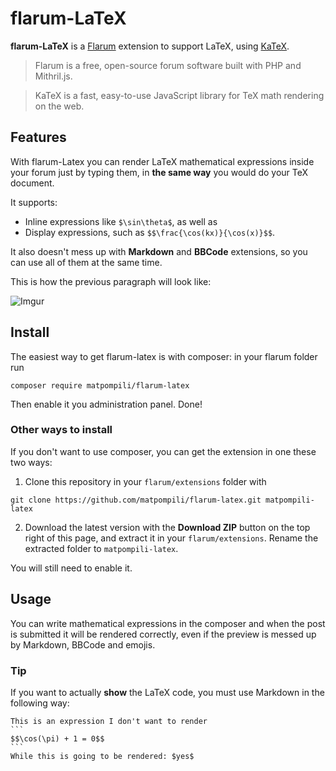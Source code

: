 # flarum-LaTeX
**flarum-LaTeX** is a [Flarum](https://github.com/flarum/flarum/) extension to support LaTeX, using [KaTeX](https://github.com/Khan/KaTeX/).

>Flarum is a free, open-source forum software built with PHP and Mithril.js.

>KaTeX is a fast, easy-to-use JavaScript library for TeX math rendering on the web.

## Features
With flarum-Latex you can render LaTeX mathematical expressions inside your forum just by typing them, in **the same way** you would do your TeX document.

It supports:
- Inline expressions like `$\sin\theta$`, as well as
- Display expressions, such as `$$\frac{\cos(kx)}{\cos(x)}$$`.

It also doesn't mess up with **Markdown** and **BBCode** extensions, so you can use all of them at the same time.

This is how the previous paragraph will look like:

![Imgur](http://i.imgur.com/BhEIDD0.png "This is how the previous paragraph will look like")

## Install
The easiest way to get flarum-latex is with composer: in your flarum folder run
  ```
  composer require matpompili/flarum-latex
  ```
Then enable it you administration panel. Done!
### Other ways to install
If you don't want to use composer, you can get the extension in one these two ways:
  1. Clone this repository in your `flarum/extensions` folder with
  ```
  git clone https://github.com/matpompili/flarum-latex.git matpompili-latex
  ```
  2. Download the latest version with the **Download ZIP** button on the top right of this page, and extract it in your `flarum/extensions`. Rename the extracted folder to `matpompili-latex`.

You will still need to enable it.


## Usage
You can write mathematical expressions in the composer and when the post is submitted it will be rendered correctly, even if the preview is messed up by Markdown, BBCode and emojis.
### Tip
If you want to actually **show** the LaTeX code, you must use Markdown in the following way:

    This is an expression I don't want to render
    ```
    $$\cos(\pi) + 1 = 0$$
    ```
    While this is going to be rendered: $yes$
